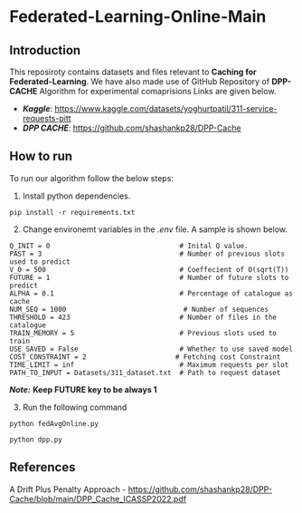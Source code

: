 # Federated-Learning-Online-Main

## Introduction
This reposiroty contains datasets and files relevant to **Caching for Federated-Learning**. We have also made use of GitHub Repository of **DPP-CACHE** Algorithm for experimental comaprisions Links are given below.

- ***Kaggle***: https://www.kaggle.com/datasets/yoghurtpatil/311-service-requests-pitt
- ***DPP CACHE***: https://github.com/shashankp28/DPP-Cache

## How to run
To run our algorithm follow the below steps:

1. Install python dependencies.
```
pip install -r requirements.txt
```
2. Change environemt variables in the *.env* file. A sample is shown below.
```
Q_INIT = 0                                # Inital Q value.
PAST = 3                                  # Number of previous slots used to predict
V_0 = 500                                 # Coeffecient of O(sqrt(T))
FUTURE = 1                                # Number of future slots to predict
ALPHA = 0.1                               # Percentage of catalogue as cache
NUM_SEQ = 1000                             # Number of sequences
THRESHOLD = 423                           # Number of files in the catalogue
TRAIN_MEMORY = 5                          # Previous slots used to train
USE_SAVED = False                         # Whether to use saved model
COST_CONSTRAINT = 2                      # Fetching cost Constraint
TIME_LIMIT = inf                          # Maximum requests per slot
PATH_TO_INPUT = Datasets/311_dataset.txt  # Path to request dataset
```

***Note:*** **Keep FUTURE key to be always 1**

3. Run the following command
```
python fedAvgOnline.py
```
```
python dpp.py
```
## References
A Drift Plus Penalty Approach - https://github.com/shashankp28/DPP-Cache/blob/main/DPP_Cache_ICASSP2022.pdf
